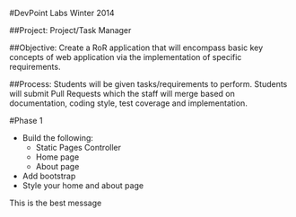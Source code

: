#DevPoint Labs Winter 2014

##Project:
Project/Task Manager

##Objective:
Create a RoR application that will encompass basic key concepts of web application via the implementation of specific requirements.

##Process:
Students will be given tasks/requirements to perform. Students will submit Pull Requests which the staff will merge based on documentation, coding style, test coverage and implementation.

#Phase 1
- Build the following:
	- Static Pages Controller
	- Home page
	- About page
- Add bootstrap
- Style your home and about page


This is the best message
